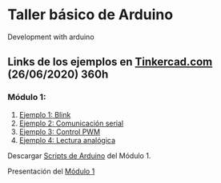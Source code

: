 # Taller básico de Arduino
Development with arduino

## Links de los ejemplos en [Tinkercad.com](https://www.tinkercad.com/)  (26/06/2020) 360h


### Módulo 1:
1. [Ejemplo 1: Blink](https://www.tinkercad.com/things/e0gzRiL9gP1-ejemplo-1-blink/editel?sharecode=ay08FT8b3fFBhm-3ZH7ngA4aT5ubjjLN4JDV97BeUUA)
2. [Ejemplo 2: Comunicación serial](https://www.tinkercad.com/things/eU47CH3TLI3-ejemplo-2-comunicacion-serial/editel?sharecode=fBCT8n6m4U__5fZ2fTRpjBNXwhF_0X8F-yxu5W9QcdE)
3. [Ejemplo 3:  Control PWM](https://www.tinkercad.com/things/j7FX1q0Dqo7-ejemplo-3-control-pwm/editel?sharecode=dk92Qc-m-E6xAAS2yrwqjimdvX8OhAOwt11PyeSXr6s)
4. [Ejemplo 4: Lectura analógica](https://www.tinkercad.com/things/bWROp4ul4Of-ejemplo-4-lectura-analogica/editel?sharecode=2qX-emEPXYNpc-FOdddp5Gm9lJsV9sHpomDEY0NsS8Q)


Descargar [Scripts de Arduino](https://github.com/JuliansCastro/Arduino/blob/master/Scripts/Module%201/Module%201.zip?raw=true) del Módulo 1.

Presentación del [Módulo 1](https://github.com/JuliansCastro/Arduino/blob/master/Scripts/Module%201/TallerArduinoM%C3%B3dulo1.pdf)

<!--
### Módulo 2:
1.
2.
3.
4.
-->
